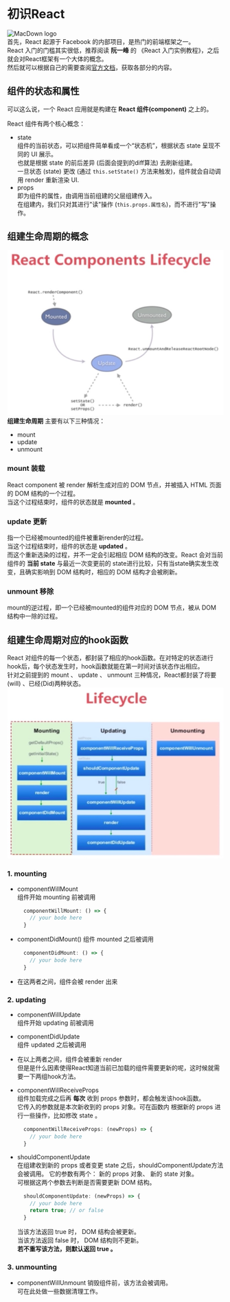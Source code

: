 # 初识React 
![MacDown logo](./img/logo.ico)  
首先，React 起源于 Facebook 的内部项目，是热门的前端框架之一。  
React 入门的门槛其实很低，推荐阅读 **阮一峰** 的 《React 入门实例教程》，之后就会对React框架有一个大体的概念。  
然后就可以根据自己的需要查阅[官方文档](https://facebook.github.io/react/docs/components-and-props.html)，获取各部分的内容。  

## 组件的状态和属性
可以这么说，一个 React 应用就是构建在 **React 组件(component)** 之上的。  

React 组件有两个核心概念：  

* state  
  组件的当前状态，可以把组件简单看成一个“状态机”，根据状态 state 呈现不同的 UI 展示。  
  也就是根据 state 的前后差异 (后面会提到的diff算法) 去刷新组建。  
  一旦状态 (state) 更改 (通过 `this.setState()` 方法来触发)，组件就会自动调用 render 重新渲染 UI.
* props  
  即为组件的属性，由调用当前组建的父层组建传入。  
  在组建内，我们只对其进行"读"操作 (`this.props.属性名`)，而不进行"写"操作。  

## 组建生命周期的概念
![React Components Lifecycle](./img/ReactComponentsLifecycle.jpeg)
**组建生命周期** 主要有以下三种情况：

* mount 
* update 
* unmount 

### mount 装载  
React component 被 render 解析生成对应的 DOM 节点，并被插入 HTML 页面的 DOM 结构的一个过程。  
当这个过程结束时，组件的状态就是 **mounted** 。  
### update 更新
指一个已经被mounted的组件被重新render的过程。  
当这个过程结束时，组件的状态是 **updated** 。  
而这个重新选染的过程，并不一定会引起相应 DOM 结构的改变。React 会对当前组件的 **当前 state** 与最近一次变更前的 state进行比较，只有当state确实发生改变，且确实影响到 DOM 结构时，相应的 DOM 结构才会被刷新。
### unmount 移除  
mount的逆过程，即一个已经被mounted的组件对应的 DOM 节点，被从 DOM 结构中一除的过程。

## 组建生命周期对应的hook函数
React 对组件的每一个状态，都封装了相应的hook函数。在对特定的状态进行hook后，每个状态发生时，hook函数就能在第一时间对该状态作出相应。  
针对之前提到的 mount 、 update 、 unmount 三种情况，React都封装了将要 (will) 、已经(Did)两种状态。
![Lifecycle](./img/Lifecycle.jpeg)

### 1. mounting
* componentWillMount  
  组件开始 mounting 前被调用  
  
  ```jsx
	componentWillMount: () => {
	  // your bode here
	}
  ```
* componentDidMount()
  组件 mounted 之后被调用  
  
  ```jsx
	componentDidMount: () => {
	  // your bode here
	}
  ```
* 在这两者之间，组件会被 render 出来

### 2. updating
* componentWillUpdate  
  组件开始 updating 前被调用
  
* componentDidUpdate  
  组件 updated 之后被调用
  
* 在以上两者之间，组件会被重新 render  
  但是是什么因素使得React知道当前已加载的组件需要更新的呢，这时候就需要一下两组hook方法。
  
* componentWillReceiveProps  
  组件加载完成之后再 **每次** 收到 props 参数时，都会触发该hook函数。  
  它传入的参数就是本次新收到的 props 对象。可在函数内 根据新的 props 进行一些操作，比如修改 state 。  
  
  ```jsx
	componentWillReceiveProps: (newProps) => {
	  // your bode here
	}
  ```
  
* shouldComponentUpdate   
  在组建收到新的 props 或者变更 state 之后，shouldComponentUpdate方法会被调用。
  它的参数有两个： 新的 props 对象、 新的 state 对象。  
  可根据这两个参数去判断是否需要更新 DOM 结构。  
  
  ```jsx
	shouldComponentUpdate: (newProps) => {
	  // your bode here
	  return true; // or false
	}
  ```
  当该方法返回 true 时， DOM 结构会被更新。  
  当该方法返回 false 时， DOM 结构则不更新。  
  **若不重写该方法，则默认返回 true 。**
  
### 3. unmounting
* componentWillUnmount
  销毁组件前，该方法会被调用。  
  可在此处做一些数据清理工作。












